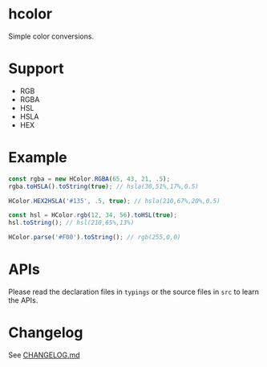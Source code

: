 # hcolor

Simple color conversions.

# Support

- RGB
- RGBA
- HSL
- HSLA
- HEX

# Example

```js
const rgba = new HColor.RGBA(65, 43, 21, .5);
rgba.toHSLA().toString(true); // hsla(30,51%,17%,0.5)

HColor.HEX2HSLA('#135', .5, true); // hsla(210,67%,20%,0.5)

const hsl = HColor.rgb(12, 34, 56).toHSL(true);
hsl.toString(); // hsl(210,65%,13%)

HColor.parse('#F00').toString(); // rgb(255,0,0)
```

# APIs

Please read the declaration files in `typings` or the source files in `src` to learn the APIs.

# Changelog

See [CHANGELOG.md](CHANGELOG.md)
